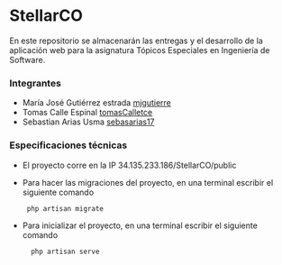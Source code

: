 # StellarCO
En este repositorio se almacenarán las entregas y el desarrollo de la aplicación web para la asignatura Tópicos Especiales en Ingeniería de Software.

### Integrantes
* María José Gutiérrez estrada [mjgutierre](https://github.com/mjgutierre)
* Tomas Calle Espinal [tomasCalletce](https://github.com/tomasCalletce)
* Sebastian Arias Usma [sebasarias17](https://github.com/sebasarias17)

### Especificaciones técnicas

- El proyecto corre en la IP 34.135.233.186/StellarCO/public

-  Para hacer las migraciones del proyecto, en una terminal escribir el siguiente comando

        php artisan migrate

- Para inicializar el proyecto, en una terminal escribir el siguiente comando

        php artisan serve
  
  

